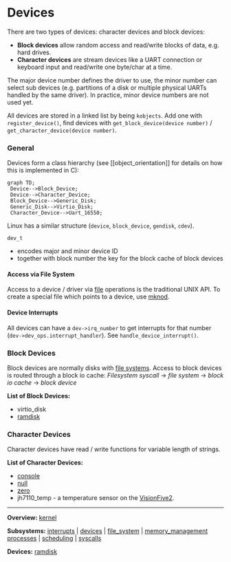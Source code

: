 # Devices

There are two types of devices: character devices and block devices: 
- **Block devices** allow random access and read/write blocks of data, e.g. hard drives. 
- **Character devices** are stream devices like a UART connection or keyboard input and read/write one byte/char at a time.

The major device number defines the driver to use, the minor number can select sub devices (e.g. partitions of a disk or multiple physical UARTs handled by the same driver). In practice, minor device numbers are not used yet.

All devices are stored in a linked list by being `kobjects`. Add one with `register_device()`, find devices with `get_block_device(device number)` / `get_character_device(device number)`.


### General

Devices form a class hierarchy (see [[object_orientation]] for details on how this is implemented in C):

```mermaid
graph TD;  
 Device-->Block_Device;  
 Device-->Character_Device;  
 Block_Device-->Generic_Disk;
 Generic_Disk-->Virtio_Disk;  
 Character_Device-->Uart_16550;
```

Linux has a similar structure (`device`, `block_device`, `gendisk`, `cdev`).

`dev_t`
- encodes major and minor device ID
- together with block number the key for the block cache of block devices


#### Access via File System

Access to a device / driver via [file](../file_system/file.md) operations is the traditional UNIX API. To create a special file which points to a device, use [mknod](../syscalls/mknod.md).


#### Device Interrupts

All devices can have a `dev->irq_number` to get interrupts for that number (`dev->dev_ops.interrupt_handler`). See `handle_device_interrupt()`.


### Block Devices

Block devices are normally disks with [file systems](../file_system/file_system.md). Access to block devices is routed through a block io cache: 
_Filesystem syscall_ -> _file system_ -> _block io cache_ -> _block device_

**List of Block Devices:**
- virtio_disk
- [ramdisk](ramdisk.md)


### Character Devices

Character devices have read / write functions for variable length of strings. 

**List of Character Devices:**
- [console](../../userspace/dev/console.md)
- [null](../../userspace/dev/null.md)
- [zero](../../userspace/dev/zero.md)
- jh7110_temp - a temperature sensor on the [VisionFive2](../../run_on_visionfive2.md).


---
**Overview:** [kernel](../kernel.md)

**Subsystems:** [interrupts](../interrupts/interrupts.md) | [devices](devices.md) | [file_system](../file_system/file_system.md) | [memory_management](../mm/memory_management.md)
[processes](../processes/processes.md) | [scheduling](../processes/scheduling.md) | [syscalls](../syscalls/syscalls.md)

**Devices:** [ramdisk](ramdisk.md)
